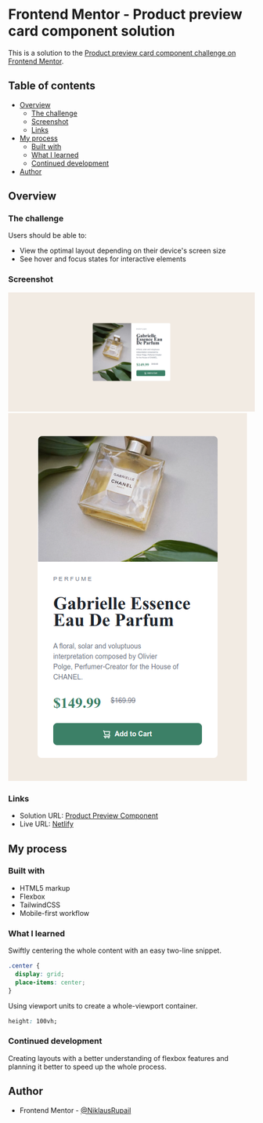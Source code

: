 # Frontend Mentor - Product preview card component solution

This is a solution to the [Product preview card component challenge on Frontend Mentor](https://www.frontendmentor.io/challenges/product-preview-card-component-GO7UmttRfa).

## Table of contents

- [Overview](#overview)
  - [The challenge](#the-challenge)
  - [Screenshot](#screenshot)
  - [Links](#links)
- [My process](#my-process)
  - [Built with](#built-with)
  - [What I learned](#what-i-learned)
  - [Continued development](#continued-development)
- [Author](#author)

## Overview

### The challenge

Users should be able to:

- View the optimal layout depending on their device's screen size
- See hover and focus states for interactive elements

### Screenshot

![](./screenshot-d.png)
![](./screenshot-m.jpg)

### Links

- Solution URL: [Product Preview Component](https://github.com/NiklausRupail/frontend-mentor/tree/main/product-preview-card-component)
- Live URL: [Netlify](https://genuine-kulfi-4d2810.netlify.app/)
## My process

### Built with

- HTML5 markup
- Flexbox
- TailwindCSS
- Mobile-first workflow

### What I learned

Swiftly centering the whole content with an easy two-line snippet.
```css
.center {
  display: grid;
  place-items: center;
}
```
Using viewport units to create a whole-viewport container.
```css
height: 100vh;
```
### Continued development

Creating layouts with a better understanding of flexbox features and planning it better to speed up the whole process.

## Author

- Frontend Mentor - [@NiklausRupail](https://www.frontendmentor.io/profile/NiklausRupail)

